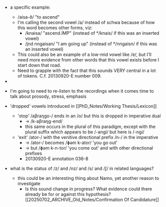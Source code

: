 - a specific example:
	-  /aisa-ð/ "to ascend"
	- I'm calling the second vowel /a/ instead of schwa because of how this word becomes other forms, viz:
		- /knaisa/ "ascend.IMP" (instead of \*/knais/ if this was an inserted vowel)
		- /jnd nngaisan/ "I am going up" (instead of \*/nngaisn/ if this was an inserted vowel)
	- This could also be an example of a low-mid vowel like /ɐ/, but I'll need more evidence from other words that this vowel exists before I start down that road.
	- Need to grapple with the fact that this sounds VERY central in a lot of tokens. C.f. 20130920-E number 009.

- 

- I'm going to need to re-listen to the recordings when it comes time to talk about prosody, stress, emphasis


- 'dropped' vowels introduced in [[PhD_Notes/Working Thesis/Lexicon]]
	-  'stop' /aβraŋgo-/ ends in an /o/ but this is dropped in imperative dual
		- -> /k-aβraŋg-end/
		- this same occurs in the plural of this paradigm, except with the plural suffix which appears to be /-angi/ but here is /-ngi/
	- 'exit' /ator-/ with the venitive directional prefix /n-/ in the imperative
		- -> /ator-/ becomes /ɸəm k-ator/ 'you go out' 
		- -> but /ɸəm k-n-tor/ 'you come out' and with other directional prefixes
		- 20130920-E annotation 036-8


- what is the status of /z/ and /nz/ and /s/ and /ʃ/ in related languages?
	- this could be an interesting thing about Namo, yet another reason to investigate
		- Is this sound change in progress? What evidence could there already be for or against this hypothesis? [[20250702_ARCHIVE_Old_Notes/Confirmation Of Candidature]]

